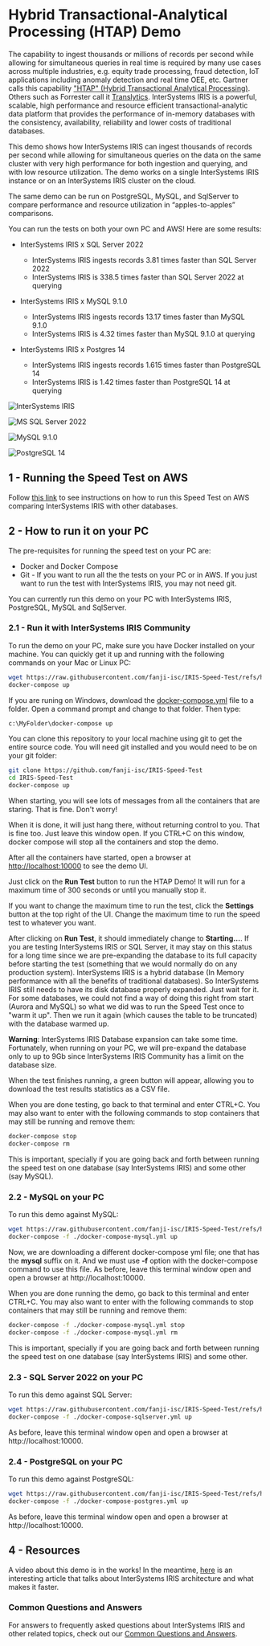 # Hybrid Transactional-Analytical Processing (HTAP) Demo

The capability to ingest thousands or millions of records per second while allowing for simultaneous queries in real time is required by many use cases across multiple industries, e.g. equity trade processing, fraud detection, IoT applications including anomaly detection and real time OEE, etc.  Gartner calls this capability ["HTAP" (Hybrid Transactional Analytical Processing)](https://www.gartner.com/imagesrv/media-products/pdf/Kx/KX-1-3CZ44RH.pdf). Others such as Forrester call it [Translytics](https://www.forrester.com/report/The+Forrester+Wave+Translytical+Data+Platforms+Q4+2017/-/E-RES134282). InterSystems IRIS is a powerful, scalable, high performance and resource efficient transactional-analytic data platform that provides the performance of in-memory databases with the consistency, availability, reliability and lower costs of traditional databases. 

This demo shows how InterSystems IRIS can ingest thousands of records per second while allowing for simultaneous queries on the data on the same cluster with very high performance for both ingestion and querying, and with low resource utilization. The demo works on a single InterSystems IRIS instance or on an InterSystems IRIS cluster on the cloud.

The same demo can be run on PostgreSQL, MySQL, and SqlServer to compare performance and resource utilization in “apples-to-apples” comparisons. 

You can run the tests on both your own PC and AWS! Here are some results:

  
* InterSystems IRIS x SQL Server 2022
  * InterSystems IRIS ingests records 3.81 times faster than SQL Server 2022
  * InterSystems IRIS is 338.5 times faster than SQL Server 2022 at querying

* InterSystems IRIS x MySQL 9.1.0
  * InterSystems IRIS ingests records 13.17 times faster than MySQL 9.1.0
  * InterSystems IRIS is 4.32 times faster than MySQL 9.1.0 at querying

* InterSystems IRIS x Postgres 14
  * InterSystems IRIS ingests records 1.615 times faster than PostgreSQL 14
  * InterSystems IRIS is 1.42 times faster than PostgreSQL 14 at querying


![InterSystems IRIS](https://raw.githubusercontent.com/fanji-isc/IRIS-Speed-Test/refs/heads/main/results/IRIS.png)


![MS SQL Server 2022](https://raw.githubusercontent.com/fanji-isc/IRIS-Speed-Test/refs/heads/main/results/SQLserver.png)


![MySQL 9.1.0](https://raw.githubusercontent.com/fanji-isc/IRIS-Speed-Test/refs/heads/main/results/MySQL.png)


![PostgreSQL 14](https://raw.githubusercontent.com/fanji-isc/IRIS-Speed-Test/refs/heads/main/results/PostgreSQL.png)




## 1 - Running the Speed Test on AWS

Follow [this link](https://github.com/fanji-isc/IRIS-Speed-Test/blob/main/AWS/README.md) to see instructions on how to run this Speed Test on AWS comparing InterSystems IRIS with other databases.

## 2 - How to run it on your PC

The pre-requisites for running the speed test on your PC are:
* Docker and Docker Compose
* Git - If you want to run all the the tests on your PC or in AWS. If you just want to run the test with InterSystems IRIS, you may not need git.

You can currently run this demo on your PC with InterSystems IRIS, PostgreSQL, MySQL and SqlServer.

### 2.1 - Run it with InterSystems IRIS Community

To run the demo on your PC, make sure you have Docker installed on your machine. 
You can quickly get it up and running with the following commands on your Mac or Linux PC:

```bash
wget https://raw.githubusercontent.com/fanji-isc/IRIS-Speed-Test/refs/heads/main/docker-compose.yml
docker-compose up
```
If you are runing on Windows, download the [docker-compose.yml](https://raw.githubusercontent.com/fanji-isc/IRIS-Speed-Test/refs/heads/main/docker-compose.yml) file to a folder. Open a command prompt and change to that folder. Then type:

```bash
c:\MyFolder\docker-compose up
```

You can clone this repository to your local machine using git to get the entire source code. You will need git installed and you would need to be on your git folder:

```bash
git clone https://github.com/fanji-isc/IRIS-Speed-Test
cd IRIS-Speed-Test
docker-compose up
```

When starting, you will see lots of messages from all the containers that are staring. That is fine. Don't worry!

When it is done, it will just hang there, without returning control to you. That is fine too. Just leave this window open. If you CTRL+C on this window, docker compose will stop all the containers and stop the demo.

After all the containers have started, open a browser at [http://localhost:10000](http://localhost:10000) to see the demo UI. 

Just click on the **Run Test** button to run the HTAP Demo! It will run for a maximum time of 300 seconds or until you manually stop it. 

If you want to change the maximum time to run the test, click  the **Settings** button at the top right of the UI. Change the maximum time to run the speed test to whatever you want. 

After clicking on **Run Test**, it should immediately change to **Starting...**. If you are testing InterSystems IRIS or SQL Server, it may stay on this status for a long time since we are pre-expanding the database to its full capacity before starting the test (something that we would normally do on any production system). InterSystems IRIS is a hybrid database (In Memory performance with all the benefits of traditional databases). So InterSystems IRIS still needs to have its disk database properly expanded. Just wait for it. For some databases, we could not find a way of doing this right from start (Aurora and MySQL) so what we did was to run the Speed Test once to "warm it up". Then we run it again (which causes the table to be truncated) with the database warmed up.

**Warning**: InterSystems IRIS Database expansion can take some time. Fortunately, when running on your PC, we will pre-expand the database only to up to 9Gb since InterSystems IRIS Community has a limit on the database size.

When the test finishes running, a green button will appear, allowing you to download the test results statistics as a CSV file.

When you are done testing, go back to that terminal and enter CTRL+C. You may also want to enter with the following commands to stop containers that may still be running and remove them:

```bash
docker-compose stop
docker-compose rm
```

This is important, specially if you are going back and forth between running the speed test on one database (say InterSystems IRIS) and some other (say MySQL).

### 2.2 - MySQL on your PC

To run this demo against MySQL:

```bash
wget https://raw.githubusercontent.com/fanji-isc/IRIS-Speed-Test/refs/heads/main/docker-compose-mysql.yml
docker-compose -f ./docker-compose-mysql.yml up
```

Now, we are downloading a different docker-compose yml file; one that has the **mysql** suffix on it. And we must use **-f** option with the docker-compose command to use this file. As before, leave this terminal window open and open a browser at http://localhost:10000.

When you are done running the demo, go back to this terminal and enter CTRL+C. You may also want to enter with the following commands to stop containers that may still be running and remove them:

```bash
docker-compose -f ./docker-compose-mysql.yml stop
docker-compose -f ./docker-compose-mysql.yml rm
```

This is important, specially if you are going back and forth between running the speed test on one database (say InterSystems IRIS) and some other.

### 2.3 - SQL Server 2022 on your PC

To run this demo against SQL Server:

```bash
wget https://raw.githubusercontent.com/fanji-isc/IRIS-Speed-Test/refs/heads/main/docker-compose-sqlserver.yml
docker-compose -f ./docker-compose-sqlserver.yml up
```

As before, leave this terminal window open and open a browser at http://localhost:10000.

### 2.4 - PostgreSQL on your PC

To run this demo against PostgreSQL:

```bash
wget https://raw.githubusercontent.com/fanji-isc/IRIS-Speed-Test/refs/heads/main/docker-compose-postgres.yml
docker-compose -f ./docker-compose-postgres.yml up
```

As before, leave this terminal window open and open a browser at http://localhost:10000.


## 4 - Resources
 

A video about this demo is in the works! In the meantime, [here](https://www.intersystems.com/resources/detail/a-superior-alternative-to-in-memory-databases-and-key-value-stores/) is an interesting article that talks about InterSystems IRIS architecture and what makes it faster.

### Common Questions and Answers

For answers to frequently asked questions about InterSystems IRIS and other related topics, check out our [Common Questions and Answers](https://github.com/fanji-isc/IRIS-Speed-Test/blob/main/RESOURCES.md).



